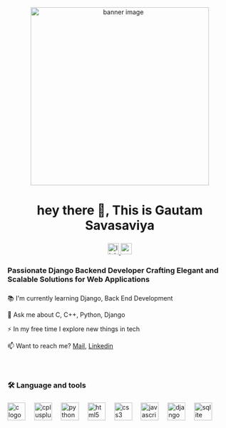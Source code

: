 <div align="center">
  <img width="400" alt="banner image" src="https://fiverr-res.cloudinary.com/images/t_main1,q_auto,f_auto,q_auto,f_auto/gigs/291435166/original/da728a25128f53354aa31845c782a46f7cd75b9e/develop-website-with-django-python-full-stack-developer-93a9.png"  />
</div>

###


<h1 align="center">hey there 👋, This is Gautam Savasaviya</h1>

###

<div align="center">
  <a href="https://www.linkedin.com/in/gautam-savsaviya/" target="_blank">
    <img src="https://img.shields.io/static/v1?message=LinkedIn&logo=linkedin&label=&color=0077B5&logoColor=white&labelColor=&style=for-the-badge" height="25" alt="linkedin logo"  />
  </a>
 <a href="mailto:gautamsavasaviya222@gmail.com">
   <img src="https://img.shields.io/static/v1?message=Gmail&logo=gmail&label=&color=D14836&logoColor=white&labelColor=&style=for-the-badge" height="25" alt="gmail logo"/>
 </a>
</div>

###


<div>
  <h3 align="left">Passionate Django Backend Developer Crafting Elegant and Scalable Solutions for Web Applications</h3>

  ###
  
  <p align="left">📚 I'm currently learning  Django, Back End Development</p>
  <p align="left">💬 Ask me about C, C++, Python, Django</p>
  <p align="left">⚡ In my free time I explore new things in tech</p>
  <p align="left">📫 Want to reach me? <a href="mailto:gautamsavasaviya222@gmail.com">Mail</a>, <a href="https://www.linkedin.com/in/gautam-savsaviya/">Linkedin</a></p>
  
  ###
  <br>
  <h3 align="left">🛠 Language and tools</h3>

  ###
  <div align="left">
    <img src="https://cdn.jsdelivr.net/gh/devicons/devicon/icons/c/c-original.svg" height="40" alt="c logo"  />
    <img width="12" />
    <img src="https://cdn.jsdelivr.net/gh/devicons/devicon/icons/cplusplus/cplusplus-original.svg" height="40" alt="cplusplus logo"  />
    <img width="12" />
    <img src="https://cdn.jsdelivr.net/gh/devicons/devicon/icons/python/python-original.svg" height="40" alt="python logo"  />
    <img width="12" />
    <img src="https://cdn.jsdelivr.net/gh/devicons/devicon/icons/html5/html5-original.svg" height="40" alt="html5 logo"  />
    <img width="12" />
    <img src="https://cdn.jsdelivr.net/gh/devicons/devicon/icons/css3/css3-original.svg" height="40" alt="css3 logo"  />
    <img width="12" />
    <img src="https://cdn.jsdelivr.net/gh/devicons/devicon/icons/javascript/javascript-original.svg" height="40" alt="javascript logo"  />
    <img width="12" />
    <img src="https://cdn.jsdelivr.net/gh/devicons/devicon/icons/django/django-plain.svg" height="40" alt="django logo"  />
    <img width="12" />
    <img src="https://cdn.jsdelivr.net/gh/devicons/devicon/icons/sqlite/sqlite-original.svg" height="40" alt="sqlite logo"  />
  </div>

  ###
</div>


<!--
<h3 align="left">🔥   My Stats :</h3>

###

<div align="center">
  <img src="https://streak-stats.demolab.com?user=GautamSavsaviya&locale=en&mode=daily&theme=dark&hide_border=false&border_radius=5&order=3" height="220" alt="streak graph"  />
</div>

###

<div align="center">
  <img src="https://github-readme-stats.vercel.app/api?username=GautamSavsaviya&hide_title=false&hide_rank=false&show_icons=true&include_all_commits=true&count_private=true&disable_animations=false&theme=dracula&locale=en&hide_border=false&order=1" height="150" alt="stats graph"  />
  <img src="https://github-readme-stats.vercel.app/api/top-langs?username=GautamSavsaviya&locale=en&hide_title=false&layout=compact&card_width=320&langs_count=5&theme=dracula&hide_border=false&order=2" height="150" alt="languages graph"  />
</div>

###
-->
